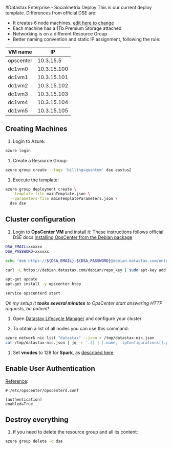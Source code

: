 #Datastax Enterprise - Socialmetrix Deploy
This is our current deploy template. Differences from official DSE are:

- It creates 6 node machines, [edit here to change](https://github.com/socialmetrix/azure-resource-manager-dse/blob/feature/socialmetrix/singledc/mainTemplateParameters.json#L3)
- Each machine has a 1Tb Premium Storage attached
- Networking is on a different Resource Group
- Better naming convention and static IP assignment, following the rule:

| VM name | IP |
| --- | --- |
| opscenter | 10.3.15.5 |
| dc1vm0 | 10.3.15.100 |
| dc1vm1 | 10.3.15.101 |
| dc1vm2 | 10.3.15.102 |
| dc1vm3 | 10.3.15.103 |
| dc1vm4 | 10.3.15.104 |
| dc1vm5 | 10.3.15.105 |


## Creating Machines

1. Login to Azure:

```bash
azure login
```

1. Create a Resource Group:

```bash
azure group create --tags 'billing=quantum' dse eastus2
```

1. Execute the template:

```bash
azure group deployment create \
  --template-file mainTemplate.json \
  --parameters-file mainTemplateParameters.json \
  dse dse
```

## Cluster configuration

1. Login to **OpsCenter VM** and install it:
These instructions follows official DSE docs [Installing OpsCenter from the Debian package](http://docs.datastax.com/en/opscenter/6.0/opsc/install/opscInstallDeb_t.html)

```bash
DSA_EMAIL=xxxxxx
DSA_PASSWORD=xxxxxx

echo "deb https://${DSA_EMAIL}:${DSA_PASSWORD}@debian.datastax.com/enterprise stable main" | sudo tee /etc/apt/sources.list.d/datastax.sources.list

curl -L https://debian.datastax.com/debian/repo_key | sudo apt-key add -

apt-get update
apt-get install -y opscenter htop

service opscenterd start
```

*On my setup it **tooks several minutes** to OpsCenter start answering HTTP requests, be patient!*

1. Open [Datastax Lifecycle Manager](http://smxopscenter.eastus2.cloudapp.azure.com:8888/opscenter/lcm.html) and configure your cluster

1. To obtain a list of all nodes you can use this command:

```bash
azure network nic list "datastax" --json > /tmp/datastax-nic.json
cat /tmp/datastax-nic.json | jq -r '.[] | [.name, .ipConfigurations[].privateIPAddress] | @csv' | sort
```

1. Set **vnodes** to 128 for **Spark**, as [described here](https://docs.datastax.com/en/datastax_enterprise/5.0/datastax_enterprise/config/configVnodes.html)

## Enable User Authentication 
[Reference](https://docs.datastax.com/en/opscenter/6.0/opsc/configure/opscEnablingAuth.html):

```
# /etc/opscenter/opscenterd.conf

[authentication]
enabled=True
```

## Destroy everything

1. If you need to delete the resource group and all its content:

```bash
azure group delete -q dse
```
